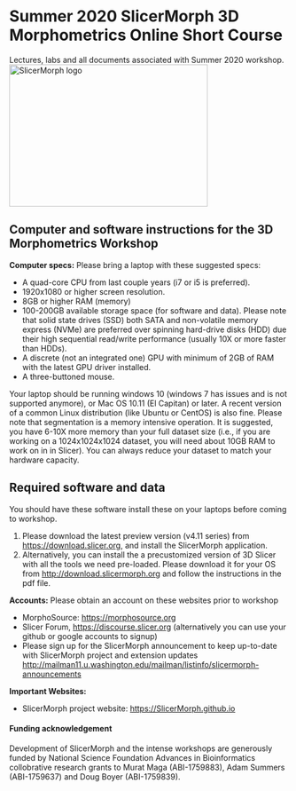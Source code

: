 # Summer 2020 SlicerMorph 3D Morphometrics Online Short Course 
Lectures, labs and all documents associated with Summer 2020 workshop.
<img alt="SlicerMorph logo" width="358" height="256" src="https://github.com/SlicerMorph/SlicerMorph.github.io/blob/master/SlicerMorph_Logos/SlicerMorph_Final_Logos-V2.jpg">

## Computer and software instructions for the 3D Morphometrics Workshop
**Computer specs:** Please bring a laptop with these suggested specs:
*	A quad-core CPU from last couple years (i7 or i5 is preferred). 
*	1920x1080 or higher screen resolution.
*	8GB or higher RAM (memory)
*	100-200GB available storage space (for software and data). Please note that solid state drives (SSD) both SATA and non-volatile memory express (NVMe) are preferred over spinning hard-drive disks (HDD) due their high sequential read/write performance (usually 10X or more faster than HDDs). 
*	 A discrete (not an integrated one) GPU with minimum of 2GB of RAM with the latest GPU driver installed.  
*	A three-buttoned mouse. 

Your laptop should be running windows 10 (windows 7 has issues and is not supported anymore), or Mac OS 10.11 (El Capitan) or later.  A recent version of a common Linux distribution (like Ubuntu or CentOS) is also fine.
Please note that segmentation is a memory intensive operation. It is suggested, you have 6-10X more memory than your full dataset size (i.e., if you are working on a 1024x1024x1024 dataset, you will need about 10GB RAM to work on in in Slicer). You can always reduce your dataset to match your hardware capacity.

## Required software and data
You should have these software install these on your laptops before coming to workshop.

1.	Please download the latest preview version (v4.11 series) from https://download.slicer.org, and install the SlicerMorph application. 
2. Alternatively, you can install the a precustomized version of 3D Slicer with all the tools we need pre-loaded. Please download it for your OS from http://download.slicermorph.org and follow the instructions in the pdf file.

**Accounts:** Please obtain an account on these websites prior to workshop
*	MorphoSource: https://morphosource.org
*	Slicer Forum, https://discourse.slicer.org (alternatively you can use your github or google accounts to signup)
*	Please sign up for the SlicerMorph announcement to keep up-to-date with SlicerMorph project and extension updates http://mailman11.u.washington.edu/mailman/listinfo/slicermorph-announcements

**Important Websites:**

*	SlicerMorph project website: https://SlicerMorph.github.io

#### Funding acknowledgement
Development of SlicerMorph and the intense workshops are generously funded by National Science Foundation Advances in Bioinformatics collobrative research grants to Murat Maga (ABI-1759883), Adam Summers (ABI-1759637) and Doug Boyer (ABI-1759839). 
